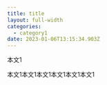 ```yaml
---
title: title
layout: full-width
categories:
  - category1
date: 2023-01-06T13:15:34.903Z
---
```

本文﻿1

本文﻿1本文﻿1本文﻿1本文﻿1本文﻿1本文﻿1